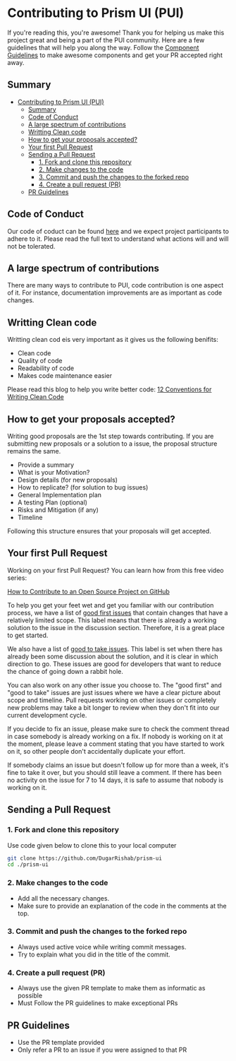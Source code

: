 <!-- # How to make your contribution count for Hacktoberfest 
- Sign up via the hacktoberfest account as a contributor at https://hacktoberfest.com/ -->

# Contributing to Prism UI (PUI)

If you're reading this, you're awesome! Thank you for helping us make this project great and being a part of the PUI community. Here are a few guidelines that will help you along the way. Follow the [Component Guidelines](https://github.com/DugarRishab/prism-ui/blob/main/COMPONENT_GUIDELINES.md) to make awesome components and get your PR accepted right away.

## Summary

- [Contributing to Prism UI (PUI)](#contributing-to-prism-ui-pui)
  - [Summary](#summary)
  - [Code of Conduct](#code-of-conduct)
  - [A large spectrum of contributions](#a-large-spectrum-of-contributions)
  - [Writting Clean code](#writting-clean-code)
  - [How to get your proposals accepted?](#how-to-get-your-proposals-accepted)
  - [Your first Pull Request](#your-first-pull-request)
  - [Sending a Pull Request](#sending-a-pull-request)
    - [1. Fork and clone this repository](#1-fork-and-clone-this-repository)
    - [2. Make changes to the code](#2-make-changes-to-the-code)
    - [3. Commit and push the changes to the forked repo](#3-commit-and-push-the-changes-to-the-forked-repo)
    - [4. Create a pull request (PR)](#4-create-a-pull-request-pr)
  - [PR Guidelines](#pr-guidelines)

## Code of Conduct
Our code of coduct can be found [here](https://github.com/DugarRishab/prism-ui/blob/main/CODE_OF_CONDUCT.md) and we expect project participants to adhere to it.
Please read the full text to understand what actions will and will not be tolerated.

## A large spectrum of contributions
There are many ways to contribute to PUI, code contribution is one aspect of it. For instance, documentation improvements are as important as code changes.

## Writting Clean code
Writting clean cod eis very important as it gives us the following benifits: 
- Clean code
- Quality of code
- Readability of code
- Makes code maintenance easier

Please read this blog to help you write better code: [12 Conventions for Writing Clean Code](https://betterprogramming.pub/12-conventions-for-writing-clean-code-e16c51e3939a)

## How to get your proposals accepted?

Writing good proposals are the 1st step towards contributing. If you are submitting new proposals or a solution to a issue, the proposal structure remains the same.

- Provide a summary
- What is your Motivation?
- Design details (for new proposals)
- How to replicate? (for solution to bug issues)
- General Implementation plan
- A testing Plan (optional)
- Risks and Mitigation (if any)
- Timeline

Following this structure ensures that your proposals will get accepted.

## Your first Pull Request

Working on your first Pull Request? You can learn how from this free video series:

[How to Contribute to an Open Source Project on GitHub](https://egghead.io/courses/how-to-contribute-to-an-open-source-project-on-github)

To help you get your feet wet and get you familiar with our contribution process, we have a list of [good first issues](https://github.com/DugarRishab/prism-ui/issues?q=is:open+is:issue+label:"good+first+issue") that contain changes that have a relatively limited scope. This label means that there is already a working solution to the issue in the discussion section. Therefore, it is a great place to get started.

We also have a list of [good to take issues](https://github.com/DugarRishab/prism-ui/issues?q=is:open+is:issue+label:"good+to+take"). This label is set when there has already been some discussion about the solution, and it is clear in which direction to go. These issues are good for developers that want to reduce the chance of going down a rabbit hole.

You can also work on any other issue you choose to.
The "good first" and "good to take" issues are just issues where we have a clear picture about scope and timeline.
Pull requests working on other issues or completely new problems may take a bit longer to review when they don't fit into our current development cycle.

If you decide to fix an issue, please make sure to check the comment thread in case somebody is already working on a fix. If nobody is working on it at the moment, please leave a comment stating that you have started to work on it, so other people don't accidentally duplicate your effort.

If somebody claims an issue but doesn't follow up for more than a week, it's fine to take it over, but you should still leave a comment.
If there has been no activity on the issue for 7 to 14 days, it is safe to assume that nobody is working on it.

## Sending a Pull Request

### 1. Fork and clone this repository

Use code given below to clone this to your local computer

```sh
git clone https://github.com/DugarRishab/prism-ui
cd ./prism-ui
```

### 2. Make changes to the code

- Add all the necessary changes. 
- Make sure to provide an explanation of the code in the comments at the top.

### 3. Commit and push the changes to the forked repo

- Always used active voice while writing commit messages.
- Try to explain what you did in the title of the commit.
  
### 4. Create a pull request (PR)

- Always use the given PR template to make them as informatic as possible
- Must Follow the PR guidelines to make exceptional PRs

## PR Guidelines

- Use the PR template provided
- Only refer a PR to an issue if you were assigned to that PR

